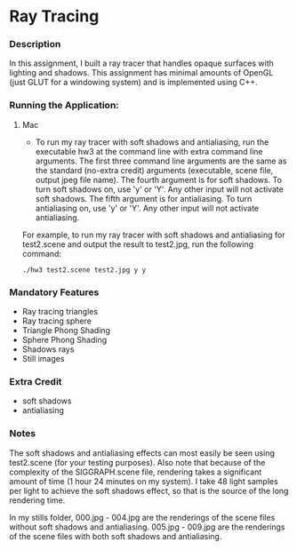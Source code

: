# Ray Tracing

### Description
 In this assignment, I built a ray tracer that handles opaque surfaces with lighting and shadows. This assignment has minimal amounts of OpenGL (just GLUT for a windowing system) and is implemented using C++.

### Running the Application:
1. Mac
	- To run my ray tracer with soft shadows and antialiasing, run the executable hw3 at the command line with extra command line arguments. The first three command line arguments are the same as the standard (no-extra credit) arguments (executable, scene file, output jpeg file name). The fourth argument is for soft shadows. To turn soft shadows on, use 'y' or 'Y'. Any other input will not activate soft shadows. The fifth argument is for antialiasing. To turn antialiasing on, use 'y' or 'Y'. Any other input will not activate antialiasing. 

	For example, to run my ray tracer with soft shadows and antialiasing for test2.scene and output the result to test2.jpg, run the following command:

	```
	./hw3 test2.scene test2.jpg y y
	```
	
### Mandatory Features
- Ray tracing triangles
- Ray tracing sphere
- Triangle Phong Shading
- Sphere Phong Shading                   
- Shadows rays                           
- Still images                           
   
### Extra Credit
- soft shadows
- antialiasing


### Notes
The soft shadows and antialiasing effects can most easily be seen using test2.scene (for your testing purposes). Also note that because of the complexity of the SIGGRAPH.scene file, rendering takes a significant amount of time (1 hour 24 minutes on my system). I take 48 light samples per light to achieve the soft shadows effect, so that is the source of the long rendering time. 

In my stills folder, 000.jpg - 004.jpg are the renderings of the scene files without soft shadows and antialiasing. 005.jpg - 009.jpg are the renderings of the scene files with both soft shadows and antialiasing.

